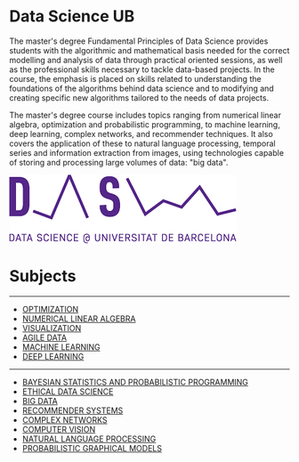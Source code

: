 # Data Science UB



The master's degree Fundamental Principles of Data Science provides students with the algorithmic and mathematical basis needed for the correct modelling and analysis of data through practical oriented sessions, as well as the professional skills necessary to tackle data-based projects. In the course, the emphasis is placed on skills related to understanding the foundations of the algorithms behind data science and to modifying and creating specific new algorithms tailored to the needs of data projects.  

The master's degree course includes topics ranging from numerical linear algebra, optimization and probabilistic programming, to machine learning, deep learning, complex networks, and recommender techniques. It also covers the application of these to natural language processing, temporal series and information extraction from images, using technologies capable of storing and processing large volumes of data: "big data".

![DSLOGO](./img/logo.png)


# Subjects
_________________
* [OPTIMIZATION](./OPT)
* [NUMERICAL LINEAR ALGEBRA](./NLA)
* [VISUALIZATION](./VIS)
* [AGILE DATA](./EDS)
* [MACHINE LEARNING](./ML)
* [DEEP LEARNING](./DL)
_________________
* [BAYESIAN STATISTICS AND PROBABILISTIC PROGRAMMING](./EB)
* [ETHICAL DATA SCIENCE](./EDS)
* [BIG DATA](./BD)
* [RECOMMENDER SYSTEMS](./RS)
* [COMPLEX NETWORKS](./CN)
* [COMPUTER VISION](./CV)
* [NATURAL LANGUAGE PROCESSING](./NLP)
* [PROBABILISTIC GRAPHICAL MODELS](./PGM)
